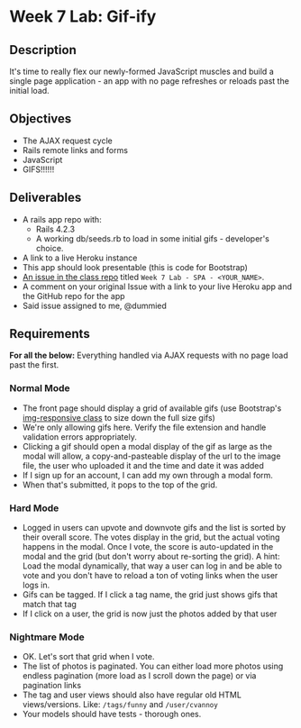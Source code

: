 # Week 7 Lab: Gif-ify

## Description

It's time to really flex our newly-formed JavaScript muscles and build a single page application - an app with no page refreshes or reloads past the initial load.

## Objectives

* The AJAX request cycle
* Rails remote links and forms
* JavaScript
* GIFS!!!!!!

## Deliverables

* A rails app repo with:
  * Rails 4.2.3
  * A working db/seeds.rb to load in some initial gifs - developer's choice.
* A link to a live Heroku instance
* This app should look presentable (this is code for Bootstrap)
* [An issue in the class repo](https://github.com/tiy-indianapolis-ror-june2015/assignments/issues) titled `Week 7 Lab - SPA - <YOUR_NAME>`.
* A comment on your original Issue with a link to your live Heroku app and the GitHub repo for the app
* Said issue assigned to me, @dummied

## Requirements

**For all the below:** Everything handled via AJAX requests with no page load past the first.

### Normal Mode

* The front page should display a grid of available gifs (use Bootstrap's [img-responsive class](http://getbootstrap.com/css/#images-responsive) to size down the full size gifs)
* We're only allowing gifs here. Verify the file extension and handle validation errors appropriately.
* Clicking a gif should open a modal display of the gif as large as the modal will allow, a copy-and-pasteable display of the url to the image file, the user who uploaded it and the time and date it was added
* If I sign up for an account, I can add my own through a modal form.
* When that's submitted, it pops to the top of the grid.

### Hard Mode

* Logged in users can upvote and downvote gifs and the list is sorted by their overall score. The votes display in the grid, but the actual voting happens in the modal. Once I vote, the score is auto-updated in the modal and the grid (but don't worry about re-sorting the grid). A hint: Load the modal dynamically, that way a user can log in and be able to vote and you don't have to reload a ton of voting links when the user logs in.
* Gifs can be tagged. If I click a tag name, the grid just shows gifs that match that tag
* If I click on a user, the grid is now just the photos added by that user

### Nightmare Mode

* OK. Let's sort that grid when I vote.
* The list of photos is paginated. You can either load more photos using endless pagination (more load as I scroll down the page) or via pagination links
* The tag and user views should also have regular old HTML views/versions. Like: `/tags/funny` and `/user/cvannoy`
* Your models should have tests - thorough ones.
